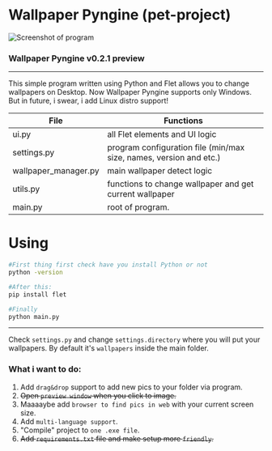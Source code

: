 # Wallpaper Pyngine (pet-project)
![Screenshot of program](https://i.ibb.co/KzjWYZHn/2025-06-11-185608.png)
### Wallpaper Pyngine v0.2.1 preview
----------
This simple program written using Python and Flet allows you to change wallpapers on Desktop. Now Wallpaper Pyngine supports only Windows. But in future, i swear, i add Linux distro support!


| File | Functions |
| ---- | --------- |
| ui.py | all Flet elements and UI logic |
|settings.py | program configuration file (min/max size, names, version and etc.) |
|wallpaper_manager.py | main wallpaper detect logic |
|utils.py | functions to change wallpaper and get current wallpaper |
|main.py | root of program. |



# Using
```bash
#First thing first check have you install Python or not
python -version

#After this:
pip install flet 

#Finally 
python main.py
```
---
Check `settings.py` and change `settings.directory` where you will put your wallpapers. By default it's `wallpapers` inside the main folder.

### What i want to do:
1. Add `drag&drop` support to add new pics to your folder via program.
2. ~~Open `preview window` when you click to image.~~
3. Maaaaybe add `browser to find pics in web` with your current screen size.
4. Add `multi-language support`.
5. "Compile" project to `one .exe file`.
6. ~~Add `requirements.txt` file and make setup more `friendly`.~~